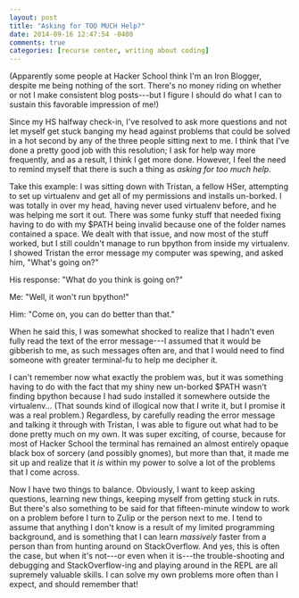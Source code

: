 ```yaml
---
layout: post
title: "Asking for TOO MUCH Help?"
date: 2014-09-16 12:47:54 -0400
comments: true
categories: [recurse center, writing about coding]
---
```

(Apparently some people at Hacker School think I'm an Iron Blogger, despite me being nothing of the sort. There's no money riding on whether or not I make consistent blog posts---but I figure I should do what I can to sustain this favorable impression of me!)

Since my HS halfway check-in, I've resolved to ask more questions and not let myself get stuck banging my head against problems that could be solved in a hot second by any of the three people sitting next to me. I think that I've done a pretty good job with this resolution; I ask for help way more frequently, and as a result, I think I get more done. However, I feel the need to remind myself that there is such a thing as _asking for too much help_.

Take this example: I was sitting down with Tristan, a fellow HSer, attempting to set up virtualenv and get all of my permissions and installs un-borked. I was totally in over my head, having never used virtualenv before, and he was helping me sort it out. There was some funky stuff that needed fixing having to do with my $PATH being invalid because one of the folder names contained a space. We dealt with that issue, and now most of the stuff worked, but I still couldn't manage to run bpython from inside my virtualenv. I showed Tristan the error message my computer was spewing, and asked him, "What's going on?"

His response: "What do you think is going on?"

Me: "Well, it won't run bpython!"

Him: "Come on, you can do better than that."<!-- more -->

When he said this, I was somewhat shocked to realize that I hadn't even fully read the text of the error message---I assumed that it would be gibberish to me, as such messages often are, and that I would need to find someone with greater terminal-fu to help me decipher it.

I can't remember now what exactly the problem was, but it was something having to do with the fact that my shiny new un-borked $PATH wasn't finding bpython because I had sudo installed it somewhere outside the virtualenv... (That sounds kind of illogical now that I write it, but I promise it was a real problem.) Regardless, by carefully reading the error message and talking it through with Tristan, I was able to figure out what had to be done pretty much on my own. It was super exciting, of course, because for most of Hacker School the terminal has remained an almost entirely opaque black box of sorcery (and possibly gnomes), but more than that, it made me sit up and realize that it _is_ within my power to solve a lot of the problems that I come across.

Now I have two things to balance. Obviously, I want to keep asking questions, learning new things, keeping myself from getting stuck in ruts. But there's also something to be said for that fifteen-minute window to work on a problem before I turn to Zulip or the person next to me. I tend to assume that anything I don't know is a result of my limited programming background, and is something that I can learn _massively_ faster from a person than from hunting around on StackOverflow. And yes, this is often the case, but when it's not---or even when it is---the trouble-shooting and debugging and StackOverflow-ing and playing around in the REPL are all supremely valuable skills. I can solve my own problems more often than I expect, and should remember that!
